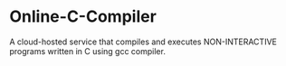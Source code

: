 Online-C-Compiler
=================

A cloud-hosted service that compiles and executes NON-INTERACTIVE programs written in C using gcc compiler.
